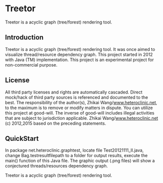 # Treetor
Treetor is a acyclic graph (tree/forest) rendering tool. 

Introduction
----
Treetor is a acyclic graph (tree/forest) rendering tool. It was once aimed to visualize thread/resource dependency graph. This project started in 2012 with Java (TM) implementation. This project is an experimental project for non-commercial purpose. 

License
----
All third party licenses and rights are automatically cascaded. Direct mock/hack of third party sources is referenced and documented to the best. The responsibility of the author(s), Zhikai Wang/www.heteroclinic.net, to the maximum is to remove or modify matters in dispute. You can utilize this project at good-will. The inverse of good-will includes illegal activities that are subject to jurisdiction applicable. Zhikai Wang/www.heteroclinic.net (c) 2012,2015 based on the preceding statements.

QuickStart
----
In package net.heteroclinic.graphtest, locate file Test20121111_II.java, change Bag.testresultfilepath to a folder for output results, execute the main() function of this Java file. The graphic output (.png files) will show a conjectured threads/resources dependency graph.

Treetor is a acyclic graph (tree/forest) rendering tool. 

